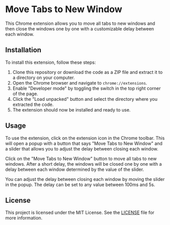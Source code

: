 # Move Tabs to New Window

This Chrome extension allows you to move all tabs to new windows and then close the windows one by one with a customizable delay between each window.

## Installation

To install this extension, follow these steps:

1. Clone this repository or download the code as a ZIP file and extract it to a directory on your computer.
2. Open the Chrome browser and navigate to `chrome://extensions`.
3. Enable "Developer mode" by toggling the switch in the top right corner of the page.
4. Click the "Load unpacked" button and select the directory where you extracted the code.
5. The extension should now be installed and ready to use.

## Usage

To use the extension, click on the extension icon in the Chrome toolbar. This will open a popup with a button that says "Move Tabs to New Window" and a slider that allows you to adjust the delay between closing each window.

Click on the "Move Tabs to New Window" button to move all tabs to new windows. After a short delay, the windows will be closed one by one with a delay between each window determined by the value of the slider.

You can adjust the delay between closing each window by moving the slider in the popup. The delay can be set to any value between 100ms and 5s.

## License

This project is licensed under the MIT License. See the [LICENSE](LICENSE) file for more information.